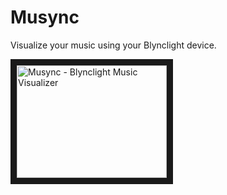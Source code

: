 # Musync
Visualize your music using your Blynclight device.

<a href="http://www.youtube.com/watch?feature=player_embedded&v=Xu_ZTG8HAmQ
" target="_blank"><img src="http://img.youtube.com/vi/Xu_ZTG8HAmQ/0.jpg" 
alt="Musync - Blynclight Music Visualizer " width="240" height="180" border="10" /></a>
